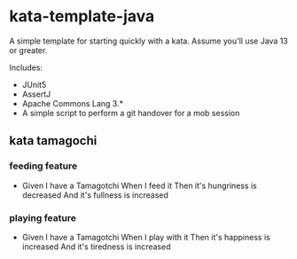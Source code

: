 # kata-template-java

A simple template for starting quickly with a kata.
Assume you'll use Java 13 or greater.

Includes: 

* JUnit5
* AssertJ
* Apache Commons Lang 3.*
* A simple script to perform a git handover for a mob session

## kata tamagochi

### feeding feature
* Given I have a Tamagotchi
When I feed it
Then it's hungriness is decreased
And it's fullness is increased
  
### playing feature
* Given I have a Tamagotchi
When I play with it
Then it's happiness is increased
And it's tiredness is increased
